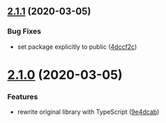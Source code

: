 ## [2.1.1](https://github.com/droidsolutions/http-terminator/compare/v2.1.0...v2.1.1) (2020-03-05)


### Bug Fixes

* set package explicitly to public ([4dccf2c](https://github.com/droidsolutions/http-terminator/commit/4dccf2c998871e2ac7ff433c8c01616408aa743f))

# [2.1.0](https://github.com/droidsolutions/http-terminator/compare/v2.0.2...v2.1.0) (2020-03-05)


### Features

* rewrite original library with TypeScript ([9e4dcab](https://github.com/droidsolutions/http-terminator/commit/9e4dcab7c714709e95efb08fc4728bca9ecbcfaf))
